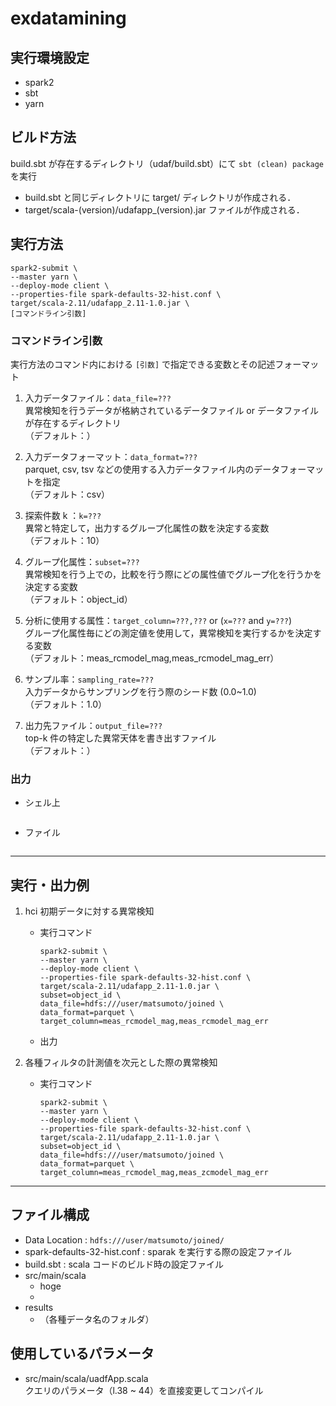 # exdatamining

## 実行環境設定
* spark2
* sbt 
* yarn 

## ビルド方法
build.sbt が存在するディレクトリ（udaf/build.sbt）にて `sbt (clean) package` を実行

* build.sbt と同じディレクトリに target/ ディレクトリが作成される．
* target/scala-(version)/udafapp_(version).jar ファイルが作成される．

## 実行方法
```
spark2-submit \
--master yarn \
--deploy-mode client \
--properties-file spark-defaults-32-hist.conf \
target/scala-2.11/udafapp_2.11-1.0.jar \
[コマンドライン引数]
```

### コマンドライン引数
実行方法のコマンド内における `[引数]` で指定できる変数とその記述フォーマット
1. 入力データファイル：`data_file=???` \
    異常検知を行うデータが格納されているデータファイル or データファイルが存在するディレクトリ \
    （デフォルト：）

2. 入力データフォーマット：`data_format=???` \
    parquet, csv, tsv などの使用する入力データファイル内のデータフォーマットを指定 \
    （デフォルト：csv）

3. 探索件数 k ：`k=???` \
    異常と特定して，出力するグループ化属性の数を決定する変数 \
    （デフォルト：10）

4. グループ化属性：`subset=???` \
    異常検知を行う上での，比較を行う際にどの属性値でグループ化を行うかを決定する変数 \
    （デフォルト：object_id）
    
5. 分析に使用する属性：`target_column=???,???` or (`x=???` and `y=???`) \
    グループ化属性毎にどの測定値を使用して，異常検知を実行するかを決定する変数 \
    （デフォルト：meas_rcmodel_mag,meas_rcmodel_mag_err）

6. サンプル率：`sampling_rate=???` \
    入力データからサンプリングを行う際のシード数 (0.0~1.0) \
    （デフォルト：1.0）

7. 出力先ファイル：`output_file=???` \
    top-k 件の特定した異常天体を書き出すファイル \
    （デフォルト：）

### 出力
* シェル上
```
```
* ファイル
```
```

---

## 実行・出力例
1. hci 初期データに対する異常検知
    * 実行コマンド 
        ```
        spark2-submit \
        --master yarn \
        --deploy-mode client \
        --properties-file spark-defaults-32-hist.conf \
        target/scala-2.11/udafapp_2.11-1.0.jar \
        subset=object_id \
        data_file=hdfs:///user/matsumoto/joined \
        data_format=parquet \
        target_column=meas_rcmodel_mag,meas_rcmodel_mag_err
        ```
    * 出力

2. 各種フィルタの計測値を次元とした際の異常検知
    * 実行コマンド
        ```
        spark2-submit \
        --master yarn \
        --deploy-mode client \
        --properties-file spark-defaults-32-hist.conf \
        target/scala-2.11/udafapp_2.11-1.0.jar \
        subset=object_id \
        data_file=hdfs:///user/matsumoto/joined \
        data_format=parquet \
        target_column=meas_rcmodel_mag,meas_zcmodel_mag_err
        ```
    
---
## ファイル構成
- Data Location : `hdfs:///user/matsumoto/joined/`
- spark-defaults-32-hist.conf : sparak を実行する際の設定ファイル
- build.sbt : scala コードのビルド時の設定ファイル
- src/main/scala
    - hoge
    - 
- results
    - （各種データ名のフォルダ）

## 使用しているパラメータ
- src/main/scala/uadfApp.scala \
    クエリのパラメータ（l.38 ~ 44）を直接変更してコンパイル